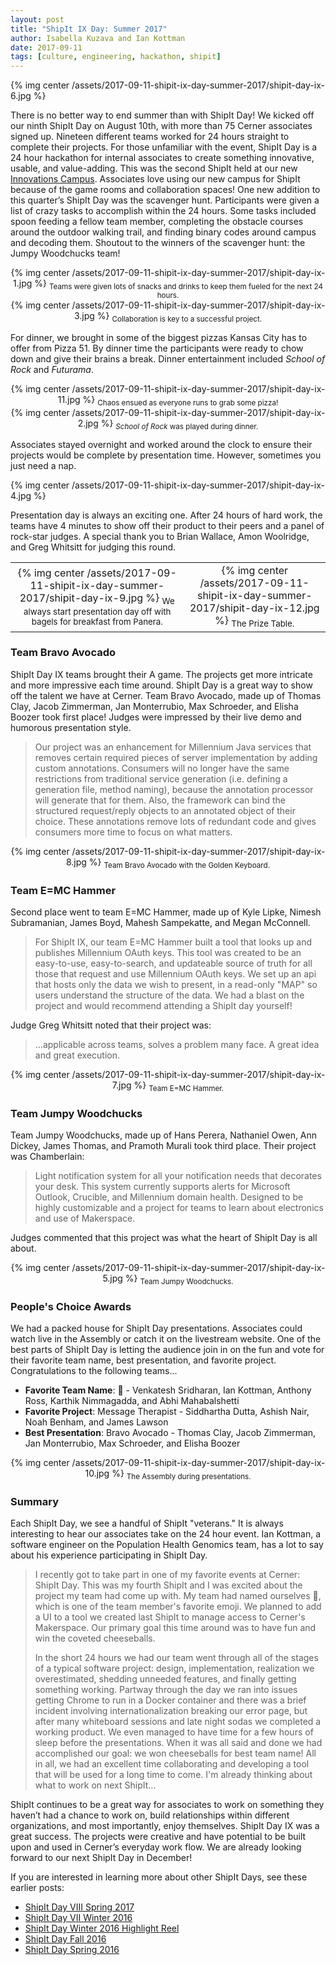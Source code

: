 ```yaml
---
layout: post
title: "ShipIt IX Day: Summer 2017"
author: Isabella Kuzava and Ian Kottman
date: 2017-09-11
tags: [culture, engineering, hackathon, shipit]
---
```


{% img center /assets/2017-09-11-shipit-ix-day-summer-2017/shipit-day-ix-6.jpg %}

There is no better way to end summer than with ShipIt Day! We kicked off our ninth ShipIt Day on August 10th, with more than 75 Cerner associates signed up. Nineteen different teams worked for 24 hours straight to complete their projects. For those unfamiliar with the event, ShipIt Day is a 24 hour hackathon for internal associates to create something innovative, usable, and value-adding. This was the second ShipIt held at our new [Innovations Campus](https://www.bizjournals.com/kansascity/news/2017/02/10/get-a-sneak-peek-inside-cerner-s-new-innovations.html). Associates love using our new campus for ShipIt because of the game rooms and collaboration spaces! One new addition to this quarter’s ShipIt Day was the scavenger hunt. Participants were given a list of crazy tasks to accomplish within the 24 hours. Some tasks included spoon feeding a fellow team member, completing the obstacle courses around the outdoor walking trail, and finding binary codes around campus and decoding them. Shoutout to the winners of the scavenger hunt: the Jumpy Woodchucks team!  

<div align="center">
  {% img center /assets/2017-09-11-shipit-ix-day-summer-2017/shipit-day-ix-1.jpg %}
  <sub>Teams were given lots of snacks and drinks to keep them fueled for the next 24 hours.</sub>
</div>

<div align="center">
  {% img center /assets/2017-09-11-shipit-ix-day-summer-2017/shipit-day-ix-3.jpg %}
  <sub>Collaboration is key to a successful project.</sub>
</div>

For dinner, we brought in some of the biggest pizzas Kansas City has to offer from Pizza 51. By dinner time the participants were ready to chow down and give their brains a break. Dinner entertainment included _School of Rock_ and _Futurama_. 

<div align="center">
  {% img center /assets/2017-09-11-shipit-ix-day-summer-2017/shipit-day-ix-11.jpg %}
  <sub>Chaos ensued as everyone runs to grab some pizza!</sub>
</div>

<div align="center">
  {% img center /assets/2017-09-11-shipit-ix-day-summer-2017/shipit-day-ix-2.jpg %}
  <sub><i>School of Rock</i> was played during dinner.</sub>
</div>

Associates stayed overnight and worked around the clock to ensure their projects would be complete by presentation time. However, sometimes you just need a nap. 

{% img center /assets/2017-09-11-shipit-ix-day-summer-2017/shipit-day-ix-4.jpg %}

Presentation day is always an exciting one. After 24 hours of hard work, the teams have 4 minutes to show off their product to their peers and a panel of rock-star judges. A special thank you to Brian Wallace, Amon Woolridge, and Greg Whitsitt for judging this round. 

<div align="center">
  <table>
    <tr>
      <td align="center">
        {% img center /assets/2017-09-11-shipit-ix-day-summer-2017/shipit-day-ix-9.jpg %}
        <sub>We always start presentation day off with bagels for breakfast from Panera.</sub>
      </td>
      <td align="center">
        {% img center /assets/2017-09-11-shipit-ix-day-summer-2017/shipit-day-ix-12.jpg %}
        <sub>The Prize Table.</sub>
      </td>
    </tr>
  </table>
</div>

### Team Bravo Avocado

ShipIt Day IX teams brought their A game. The projects get more intricate and more impressive each time around. ShipIt Day is a great way to show off the talent we have at Cerner. Team Bravo Avocado, made up of Thomas Clay, Jacob Zimmerman, Jan Monterrubio, Max Schroeder, and Elisha Boozer took first place! Judges were impressed by their live demo and humorous presentation style.

> Our project was an enhancement for Millennium Java services that removes certain required pieces of server implementation by adding custom annotations. Consumers will no longer have the same restrictions from traditional service generation (i.e. defining a generation file, method naming), because the annotation processor will generate that for them. Also, the framework can bind the structured request/reply objects to an annotated object of their choice. These annotations remove lots of redundant code and gives consumers more time to focus on what matters.

<div align="center">
  {% img center /assets/2017-09-11-shipit-ix-day-summer-2017/shipit-day-ix-8.jpg %}
  <sub>Team Bravo Avocado with the Golden Keyboard.</sub>
</div>

### Team E=MC Hammer

Second place went to team E=MC Hammer, made up of Kyle Lipke, Nimesh Subramanian, James Boyd, Mahesh Sampekatte, and Megan McConnell.  

> For ShipIt IX, our team E=MC Hammer built a tool that looks up and publishes Millennium OAuth keys. This tool was created to be an easy-to-use, easy-to-search, and updateable source of truth for all those that request and use Millennium OAuth keys. We set up an api that hosts only the data we wish to present, in a read-only "MAP" so users understand the structure of the data. We had a blast on the project and would recommend attending a ShipIt day yourself!

Judge Greg Whitsitt noted that their project was:

> ...applicable across teams, solves a problem many face. A great idea and great execution.

<div align="center">
  {% img center /assets/2017-09-11-shipit-ix-day-summer-2017/shipit-day-ix-7.jpg %}
  <sub>Team E=MC Hammer.</sub>
</div>

### Team Jumpy Woodchucks

Team Jumpy Woodchucks, made up of Hans Perera, Nathaniel Owen, Ann Dickey, James Thomas, and Pramoth Murali took third place. Their project was Chamberlain: 

> Light notification system for all your notification needs that decorates your desk. This system currently supports alerts for Microsoft Outlook, Crucible, and Millennium domain health. Designed to be highly customizable and a project for teams to learn about electronics and use of Makerspace.

Judges commented that this project was what the heart of ShipIt Day is all about.

<div align="center">
  {% img center /assets/2017-09-11-shipit-ix-day-summer-2017/shipit-day-ix-5.jpg %}
  <sub>Team Jumpy Woodchucks.</sub>
</div>

### People's Choice Awards

We had a packed house for ShipIt Day presentations. Associates could watch live in the Assembly or catch it on the livestream website.  One of the best parts of ShipIt Day is letting the audience join in on the fun and vote for their favorite team name, best presentation, and favorite project. Congratulations to the following teams...

* **Favorite Team Name**: 🌝 - Venkatesh Sridharan, Ian Kottman, Anthony Ross, Karthik Nimmagadda, and Abhi Mahabalshetti
* **Favorite Project**: Message Therapist -  Siddhartha Dutta, Ashish Nair, Noah Benham, and James Lawson
* **Best Presentation**: Bravo Avocado - Thomas Clay, Jacob Zimmerman, Jan Monterrubio, Max Schroeder, and Elisha Boozer

<div align="center">
  {% img center /assets/2017-09-11-shipit-ix-day-summer-2017/shipit-day-ix-10.jpg %}
  <sub>The Assembly during presentations.</sub>
</div>

### Summary

Each ShipIt Day, we see a handful of ShipIt "veterans." It is always interesting to hear our associates take on the 24 hour event. Ian Kottman, a software engineer on the Population Health Genomics team, has a lot to say about his experience participating in ShipIt Day.

> I recently got to take part in one of my favorite events at Cerner: ShipIt Day. This was my fourth ShipIt and I was excited about the project my team had come up with. My team had named ourselves 🌝, which is one of the team member's favorite emoji. We planned to add a UI to a tool we created last ShipIt to manage access to Cerner's Makerspace. Our primary goal this time around was to have fun and win the coveted cheeseballs.
> 
> In the short 24 hours we had our team went through all of the stages of a typical software project: design, implementation, realization we overestimated, shedding unneeded features, and finally getting something working. Partway through the day we ran into issues getting Chrome to run in a Docker container and there was a brief incident involving internationalization breaking our error page, but after many whiteboard sessions and late night sodas we completed a working product. We even managed to have time for a few hours of sleep before the presentations. When it was all said and done we had accomplished our goal: we won cheeseballs for best team name! All in all, we had an excellent time collaborating and developing a tool that will be used for a long time to come. I'm already thinking about what to work on next ShipIt...

ShipIt continues to be a great way for associates to work on something they haven’t had a chance to work on, build relationships within different organizations, and most importantly, enjoy themselves. ShipIt Day IX was a great success. The projects were creative and have potential to be built upon and used in Cerner’s everyday work flow. We are already looking forward to our next ShipIt Day in December! 

If you are interested in learning more about other ShipIt Days, see these earlier posts:

* [ShipIt Day VIII Spring 2017](http://engineering.cerner.com/blog/shipit-day-viii-spring-2017/)
* [ShipIt Day VII Winter 2016](http://engineering.cerner.com/blog/shipit-vii-day-winter-2016/)
* [ShipIt Day Winter 2016 Highlight Reel](https://www.youtube.com/watch?v=iqTp0dmLgUk)
* [ShipIt Day Fall 2016](http://engineering.cerner.com/blog/fall-2016-shipit-day/)
* [ShipIt Day Spring 2016](http://engineering.cerner.com/blog/spring-2016-shipit-day/)
